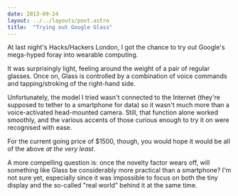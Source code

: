 ```yaml
---
date: 2013-09-24
layout: ../../layouts/post.astro
title:  "Trying out Google Glass"
---
```


At last night's Hacks/Hackers London, I got the chance to try out Google's mega-hyped foray into wearable computing.

It was surprisingly light, feeling around the weight of a pair of regular glasses. Once on, Glass is controlled by a combination of voice commands and tapping/stroking of the right-hand side.

Unfortunately, the model I tried wasn't connected to the  Internet (they're supposed to tether to a smartphone for data) so it wasn't much more than a voice-activated head-mounted camera. Still, that function alone worked smoothly, and the various accents of those curious enough to try it on were recognised with ease.

For the current going price of $1500, though, you would hope it would be all of the above *at the very least*.

A more compelling question is: once the novelty factor wears off, will something like Glass be considerably more practical than a smartphone? I'm not sure yet, especially since it was impossible to focus on both the tiny display and the so-called "real world" behind it at the same time.
